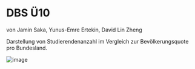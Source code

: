 # DBS Ü10
von Jamin Saka, Yunus-Emre Ertekin, David Lin Zheng

Darstellung von Studierendenanzahl im Vergleich zur Bevölkerungsquote pro Bundesland.

![image](https://github.com/ItsJamin/database-systems-assignment/assets/103188307/73bcc3bf-ed64-4236-8f63-34e9f9a77843)


